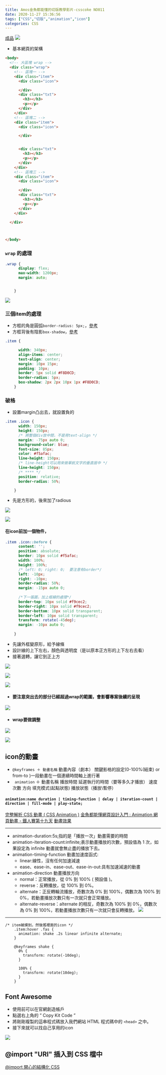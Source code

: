 ```yaml
---
title: Amos金魚都能懂的切版教學影片-csscoke NO011
date: 2020-11-27 15:36:56
tags: ["CSS","切版","animation","icon"]
categories: CSS
---
```

[成品](https://eva813.github.io/my-projects/coke-NO011(v1).html)
![](https://i.imgur.com/4oCdMgG.png)

* 基本網頁的架構
```html
<body>
  <!-- 大區塊 wrap -->
  <div class="wrap">
    <!-- 區塊一 -->
    <div class="item">
      <div class="icon">

      </div>
      <div class="txt">
        <h3></h3>
        <p></p>
      </div>
    </div>
    <!-- 區塊二 -->
    <div class="item">
      <div class="icon">

      </div>


      <div class="txt">
        <h3></h3>
        <p></p>
      </div>
    </div>
    <!-- 區塊三 -->
    <div class="item">
      <div class="icon">

      </div>
      <div class="txt">
        <h3></h3>
        <p></p>
      </div>
    </div>

  </div>



</body>
```

### `wrap` 的處理

```css
.wrap {
      display: flex;
      max-width: 1200px;
      margin: auto;


    }
```

![](https://i.imgur.com/5PBCM6c.png)



###  三個item的處理
* 方框的角是圓弧`border-radius: 5px;`，[參考](https://developer.mozilla.org/zh-CN/docs/Web/CSS/border-radius)
* 方框背後有陰影`box-shadow`，[參考](https://developer.mozilla.org/zh-TW/docs/Web/CSS/box-shadow)

```css
.item {

      width: 340px;
      align-items: center;
      text-align: center;
      margin: 10px 15px;
      padding: 10px;
      border: 5px solid #F8D0CD;
      border-radius: 5px;
      box-shadow: 2px 2px 10px 1px #F8D0CD;
    }
```


### 破格
* 設置margin凸出去，就設置負的

```css
.item .icon {
      width: 150px;
      height: 150px;
      /* 將整個div放中間，不是用text-align */
      margin: -75px auto 0;
      background-color: blue;
      font-size: 85px;
      color: #f5afac;
      line-height: 150px;
      /* line-height可以用來做單航文字的垂直居中 */
      line-height: 150px;
      /* **** */
      position: relative;
      border-radius: 50%;

    }
```
* 先是方形的，後來加了radious

![](https://i.imgur.com/vXjT2NR.png)

![](https://i.imgur.com/joOrRwU.png)


#### 在icon前加一個物件，
```css
.item .icon::before {
      content: '';
      position: absolute;
      border: 10px solid #f5afac;
      width: 100%;
      height: 100%;
      /* left: 0; right: 0;  要注意有border*/
      left: -10px;
      right: -10px;
      border-radius: 50%;
      margin: -15px auto 0;
      
      /*下一張圖，加上框線的處理*/
      border-top: 10px solid #f9cec2;
      border-right: 10px solid #f9cec2;
      border-bottom: 10px solid transparent;
      border-left: 10px solid transparent;
      transform: rotate(-45deg);
      margin: -10px auto 0;
     
    }
```
* 先讓外框變原形，給予線條
* 設計線的上下左右，顏色與透明度（是以原本正方形的上下左右去看）
* 接著選轉，讓它到正上方

![](https://i.imgur.com/Vg4Rhg5.png)

![](https://i.imgur.com/9NuBZmd.png)

![](https://i.imgur.com/9UdygSn.png)

* #### 要注意突出去的部分已經超過wrap的範圍，會影響專案後續的呈現
![](https://i.imgur.com/31dbEZZ.png)


* #### wrap要做調整

![](https://i.imgur.com/mwELszb.png)

![](https://i.imgur.com/FeeKHp9.png)




## icon的動畫

* `@keyframes ＋ 動畫名稱` 動畫內容（劇本） 關鍵影格的設定(0-100%(結束) or from-to )一段動畫在一個連續時間軸上進行著
* ` animation` ＋ 動畫名稱 播放時間  延遲執行的時間（要等多久才播放） 速度 次數 方向 填充模式(起點狀態)  播放狀態（播放\暫停）

#### `animation:name duration | timing-function | delay | iteration-count | direction | fill-mode | play-state;`




[完整解析 CSS 動畫 ( CSS Animation )](https://www.oxxostudio.tw/articles/201803/css-animation.html)
[金魚都能懂網頁設計入門 : Animation 網頁動畫 - 鐵人賽第十九天](https://www.youtube.com/watch?v=H9xZ9mExrZk&feature=youtu.be)
[動畫效果](https://dotblogs.com.tw/gra/2018/03/20/222028)

***
- animation-duration:5s;指的是「播放一次」動畫需要的時間
- animation-iteration-count:infinite;表示動畫播放的次數，預設值為 1 次，如果設定為 infinite 動畫就會無止盡的播放下去。
- animation-timing-function 動畫加速度函式:
    - linear:線性，沒有任何加速減速
    - ease、ease-in、ease-out、ease-in-out:具有加速減速的動畫   
- animation-direction 動畫播放方向
    - normal：正常播放，從 0% 到 100% ( 預設值 )。
    - reverse：反轉播放，從 100% 到 0%。
    - alternate：正反轉輪流播放，奇數次為 0% 到 100%，偶數次為 100% 到 0%，若動畫播放次數只有一次就只會正常播放。
    - alternate-reverse：alternate 的相反，奇數次為 100% 到 0%，偶數次為 0% 到 100%，若動畫播放次數只有一次就只會反轉播放。
![](https://i.imgur.com/X8LBQPn.png)
***

```css=
/* item被摸到，然後搖裡面的icon */
    .item:hover .fas {
      animation: shake .2s linear infinite alternate;
    }

    @keyframes shake {
      0% {
        transform: rotate(-10deg);
      }

      100% {
        transform: rotate(10deg);
      }
    }
```

## Font Awesome 
* 使用前可以在官網創造帳戶
* 點選右上角的 ” Copy Kit Code ”
* 將剛剛複製的這串程式碼放入我們網站 HTML 程式碼中的 ``<head>`` 之中。
* 接下來就可以找自己享用的icon

![](https://i.imgur.com/ZZZ5mYn.png)


## @import "URI" 插入到 CSS 檔中
[@import 開心的結構化 CSS](https://ithelp.ithome.com.tw/articles/10195612)
